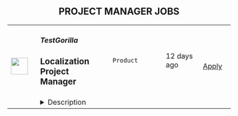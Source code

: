 <div align="center"><h2>PROJECT MANAGER JOBS</h2></div><table><tr>
                <td width="100" height="100" rowspan="2">
                    <img src="https://weworkremotely.com/assets/IsotypeV2-1ebe3dd57673f3e8d02b7490bc0faaef55d6a95d3a4aaf17298bd3ed503ae7fe.svg" width="38px" height="auto">
                </td>
                <td width="300">
                    <h5>TestGorilla</h5>
                    <h3> Localization Project Manager</h3>
                </td>
                <td width="300">
                    <code>Product</code>
                </td>
                <td width="200">
                <text>12 days ago</text>
                </td>
                <td width="100" rowspan="2">
                <a href="https://weworkremotely.com/remote-jobs/testgorilla-localization-project-manager-1" align="right" target="_blank">Apply</a>
                </td>
            </tr>
            <tr>
                <td colspan="3">
                <details><summary>Description</summary>
                

<p>
  <strong>Headquarters:</strong> Amsterdam
    <br /><strong>URL:</strong> <a href="https://www.testgorilla.com/">https://www.testgorilla.com/</a>
</p>

<div>Hi,</div><div> </div><div>I’m Mafalda, International Expansion Team Lead at TestGorilla. We’re a fast-growing HR tech startup that helps teams make better hiring decisions, faster and bias-free.</div><div> </div><div>Over the past year, we’ve experienced tremendous growth. More than 8,000 companies have replaced CVs with our assessments to screen candidates in an unbiased and data-driven way.</div><div> </div><div>As we scale our efforts in 2022 and beyond, we’re looking for a <strong>Localization Project Manager </strong>who’s passionate about languages, localization and helping people land dream jobs.<br><br>
</div><div> </div><h1><strong>What’s in it for you?</strong></h1><ul>
<li>Helping shape a fast-growing HR tech startup as an early employee</li>
<li>Fully remote position with bright, motivated, and friendly colleagues around the world </li>
<li> €30,000- €36,000 compensation (based on experience and performance) + share appreciation rights (SARs)</li>
<li>Flexible hours and vacation</li>
<li>Paid parental leave </li>
<li>Remote working budget: €1,000 per year</li>
<li>Learning and development budget: 3.5% of salary</li>
</ul><div>
<br><br>
</div><h1><strong>The job in a nutshell</strong></h1><div>Localization at TestGorilla (or, as we like to call it, international expansion) is centered around linguistic excellence, a great team environment, and cutting-edge technology. We are responsible for the translation and cultural adaptation of everything TestGorilla creates, from our scientifically designed skills tests (ranging from coding to personality and cognitive ability tests) to beautiful user interfaces and marketing campaigns that attract customers worldwide. Our work is not just about translation, it’s about providing our customers and candidates with an experience that feels local.</div><div> </div><div>TestGorilla is a global SaaS product, so our International Expansion team needs to scale to support our goals.</div><div> </div><div>As the <strong>Localization Project Manager</strong>, you will work directly with the International Expansion Team Lead, develop key relationships with our third-party linguists and become a localization champion in our cross-functional internationalization team.</div><div>You are responsible for all elements of the localization workflow of our content, from request creation to job completion.</div><div><br></div><div>You are a highly motivated individual who works comfortably and autonomously in a fast-paced and sometimes ambiguous environment. You have a proven ability to manage priorities and projects and the right mix of organizational and communication skills. Are you ready to embark on this exciting journey with us?<br><br>
</div><h1> <strong>You’ll spend time on the following:</strong>
</h1><ul>
<li>Manage localization projects and requirements across stakeholders</li>
<li>Oversee end-to-end localization workflow using our translation management tools and systems</li>
<li>Drive high-quality output from localization vendors and freelancers</li>
<li>Manage independent projects within the program</li>
<li>Work cross-functionally with TestGorilla stakeholders to identify critical business blockers and collaborate to solve and optimize these</li>
<li>Identify and manage project risk through prioritization, bug management, and any other means necessary</li>
<li>Oversee the localization budget for your projects by gathering data on the cost, timeliness, and quality of your projects</li>
<li>Contribute to project kick-offs and meetings with cross-functional groups for planning</li>
<li>Promote international expansion to stakeholders<br><br>
</li>
</ul><div><br></div><h1><strong>Here’s what we are looking for:</strong></h1><ul>
<li>You are inspired by our mission to put <em>1 billion of people in dream jobs</em>
</li>
<li>You are fully aligned with <a href="https://www.testgorilla.com/careers/">our values</a>
</li>
<li>You have a strong knowledge of industry-standard localization tools</li>
<li>You have excellent written and verbal communication skills</li>
<li>You have strong analytical problem-solving skills</li>
<li>You are proactive and innovative by nature</li>
<li>You have strong attention to detail</li>
<li>You are comfortable with the ambiguity and pace of iteration of an early-stage startup</li>
</ul><div><br></div><div>
<em>We typically expect candidates with at least 3 y. of experience in localization projects that involve language launches, software, and/or creative content localization to have the skills mentioned above.<br></em><br>
</div><div> </div><h1><strong>Bonus points if…</strong></h1><ul>
<li>You have experience working in a SaaS company and a fast-growing startup</li>
<li>You are multilingual </li>
</ul><div><br></div><div><br></div><h1><strong>Interested?</strong></h1><div>We don’t offer rainbow glitter unicorns or dog-friendly offices (we literally don’t have an office), but we do offer real people, solid core values, and a product meant to give everyone a fair, unbiased chance at their dream jobs.</div><div>
<br>Here at TestGorilla, we eat our own dog food. We use our assessment platform to make sure we make the best hiring decisions, faster and bias-free.</div><div>
<br>So if this role sounds like a good fit for you, I’d like you to take an assessment so we can get a better idea of whether you would be the perfect fit for this role. It’s also a great opportunity for you to get to know our product!</div><div>
<br>If you’re hired, I’ll do everything I can to help you succeed at TestGorilla and throughout the rest of your career.</div><div><br></div>

<p><strong>To apply:</strong> <a href="https://weworkremotely.com/remote-jobs/testgorilla-localization-project-manager-1">https://weworkremotely.com/remote-jobs/testgorilla-localization-project-manager-1</a></p>

                </details>
                </td>
            </tr>,<tr>
                <td width="100" height="100" rowspan="2">
                    <img src="https://pbs.twimg.com/profile_images/1569512792381878278/Smf8h3tt_400x400.jpg" width="38px" height="auto">
                </td>
                <td width="300">
                    <h5>ConvertKit</h5>
                    <h3>Project Manager</h3>
                </td>
                <td width="300">
                    <code></code>
                </td>
                <td width="200">
                <text>0 days ago</text>
                </td>
                <td width="100" rowspan="2">
                <a href="https://apply.workable.com/convertkit/j/2B664F0454" align="right" target="_blank">Apply</a>
                </td>
            </tr>
            <tr>
                <td colspan="3">
                <details><summary>Description</summary>
                <p>ConvertKit is a powerful marketing platform built for creators, by creators. We help creators grow and monetize their audience with ease. For coaches, youtubers, authors, podcasters and other creatives, there isn’t a better marketing hub to rely on to grow audiences, automate email marketing, and sell digital products - all within one platform. More importantly, there isn’t a team more committed to helping creators earn a living.</p> <p>We’re on a mission to help creators earn $1 billion using our creator marketing platform. We have always been 100% independent and 100% remote. We are proud to have built a product that our customers love, and we look for people who have enthusiasm and belief in our mission, vision, and values to join our team.</p><p><strong>The Role</strong></p> <p>With growth as a focal point, we are looking for a project manager to sit at the heart of the Growth team at ConvertKit. Reports to and works directly with the CRO. This is an excellent opportunity for someone experienced with planning, building, and leading projects for a SAAS business. The ideal candidate has a proven track record of guiding projects from conception to completion and generating measurable results for the business.</p><p><strong>Responsibilities</strong></p><ul> <li>Manage and coordinate multiple projects across the Growth team and potentially the broader organization to ensure they are completed on time and within budget<br> </li> <li>Lead weekly Revenue planning meeting and preparation</li> <li>Partner with senior growth leadership to organize and plan project tasks and schedules</li> <li>Understand and navigate the ins-and-outs of each individual department and how they relate and best work together</li> <li>Communicate project status to stakeholders and key project participants</li> <li>Stay aware of company goals and strategies to ensure projects align with business priorities</li> <li>Facilitate and encourage collaboration across departments to ensure projects are completed successfully</li> <li>Delegate work to team members based on skills and expertise</li> <li>Optimize project deliverables, schedule, and budgeting</li> <li>Work with Ops team to develop cost estimates and project financial plans</li> <li>Create presentations and reports to communicate project status</li> <li>Keep the project team focused on the end goal</li> <li>Attend twice-yearly, in-person company retreats</li> </ul><ul> </ul><ul> </ul><ul> </ul><h3>Requirements: </h3><ul> <li>Minimum of 3 years of Project Management experience or transferable experience in another field<br> </li> <li>Demonstrable problem-solving project management experience and skills</li> <li>Familiarity with SAAS Metrics and close attention to data</li> <li>Strong interpersonal and team leadership skills</li> <li>Strong organizational, time management, and verbal and written communication skills</li> <li>Ability to manage multiple projects simultaneously</li> <li>Proficiency in project management tools and software. We’re currently using Monday.com</li> <li>Creative thinking and effective execution - you combine creator needs with business strategy to shape ambitious goals that move the business forward. You bring these to life through efficient process</li> <li>Enjoy working autonomously in a fast-moving, ever-evolving environment where you prioritize your work to meet goals</li> <li>Ability to bring the mindset of a creator - who ConvertKit serves - into your decision-making process</li> <li>Exceptional visual, written, and spoken communication and presentation skills</li> <li>Comfortable working in a 100% remote environment</li> <li>Have enthusiasm and belief in our <a href="https://convertkit.com/mission" rel="nofollow noreferrer noopener" class="external">mission, vision, and values</a> </li> </ul><ul> </ul><ul> </ul><ul> </ul><h3>Benefits: </h3><p>ConvertKit has standardized salaries based on position, no matter where you live. We have five to six levels for roles on the marketing team. For this role, we’re hiring at a level 3 ($105,500) or 4 ($132,500). Your level is determined based on experience and our interview process.</p><p><br></p><p><strong>Other benefits include:</strong></p><ul> <li>Profit Sharing - <a href="https://twitter.com/nathanbarry/status/1491429183977050114" rel="nofollow noreferrer noopener" class="external">Learn about profit sharing and compensation at ConvertKit</a> </li> <li>Four weeks paid vacation</li> <li>$1,000 yearly vacation bonus for taking five consecutive days of vacation, fully unplugged from work</li> <li>10 paid holidays in addition to the vacation time outlined above</li> <li>Four-week, paid sabbatical after five years with the team</li> <li>Two weeks of paid sick + mental health and wellbeing time per year</li> <li>Up to six weeks of paid bereavement leave, medical leave, and disaster after six months of employment, two weeks of each paid leave in your first six months</li> <li>12 weeks paid parental leave and flexible scheduling in your child’s first year</li> <li>Monthly medical benefits up to $1,750 a month toward premiums. Dental and vision premiums covered 100%</li> <li>Gender-affirming benefits</li> <li>401k with a 5% match</li> <li>Equity in ConvertKit - when you join and when you help us hit company targets</li> <li>$3,000 annual childcare benefit</li> <li>$4,000 equipment allowance for your first two years, $3,000 budget every following two years (US employees only)</li> <li>$3,500 annual learning &amp; development budget</li> </ul><p><br></p><p><strong>How to Apply</strong></p><p>We know that most people hate interviewing (we relate!). We aim to make it as good of an experience as we can, and part of that includes keeping you informed during the process.</p> <p>Here’s what you can expect from the process:</p><ul> <li>Written application</li> <li>A phone screen with Recruiter</li> <li>A video screen with Hiring Manager</li> <li>A short, 2-hour or less homework assignment</li> <li>A “technical” interview to discuss the homework assignment and your experience</li> <li>A culture contribution interview</li> </ul><p>To get started, complete this application, including answers to the questions on the next page. We read every single application, and your responses to our application questions help put your experience into context.</p><p>ConvertKit is an equal opportunity employer. We value diversity in all of its forms, and we hire the best person we can for each role, no matter your personal background. Research tells us that applicants who are female or non-binary, as well as applicants who are people of color, are less likely to apply for roles they do not feel 100% qualified for. If you think you meet more than 50% of our requirements but fewer than 100% of them, please apply. We’re imperfect communicators, so think of our job postings as the starting point for discussion rather than proof that you shouldn’t apply.</p>
                </details>
                </td>
            </tr></table>